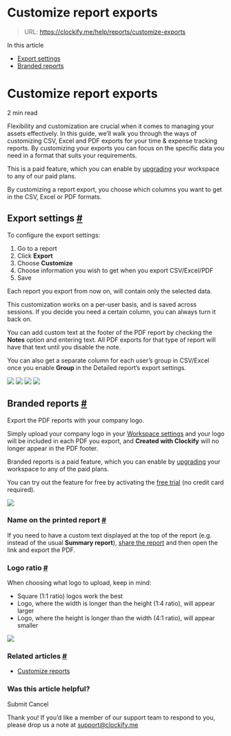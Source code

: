 # Customize report exports

> URL: https://clockify.me/help/reports/customize-exports

In this article

* [Export settings](#export-settings)
* [Branded reports](#branded-reports)

# Customize report exports

2 min read

Flexibility and customization are crucial when it comes to managing your assets effectively. In this guide, we’ll walk you through the ways of customizing CSV, Excel and PDF exports for your time & expense tracking reports. By customizing your exports you can focus on the specific data you need in a format that suits your requirements.

This is a paid feature, which you can enable by [upgrading](https://clockify.me/pricing) your workspace to any of our paid plans.

By customizing a report export, you choose which columns you want to get in the CSV, Excel or PDF formats.

## Export settings [#](#export-settings)

To configure the export settings:

1. Go to a report
2. Click **Export**
3. Choose **Customize**
4. Choose information you wish to get when you export CSV/Excel/PDF
5. Save

Each report you export from now on, will contain only the selected data.

This customization works on a per-user basis, and is saved across sessions. If you decide you need a certain column, you can always turn it back on.

You can add custom text at the footer of the PDF report by checking the **Notes** option and entering text. All PDF exports for that type of report will have that text until you disable the note.

You can also get a separate column for each user’s group in CSV/Excel once you enable **Group** in the Detailed report’s export settings.

![](https://clockify.me/help/wp-content/uploads/2023/03/Screenshot-2023-03-27-at-14.05.53.png)
![](https://clockify.me/help/wp-content/uploads/2024/07/Screenshot-2024-07-26-at-10.37.10.png)
![](https://clockify.me/help/wp-content/uploads/2024/07/Screenshot-2024-07-26-at-10.38.44.png)
![](https://clockify.me/help/wp-content/uploads/2024/07/Screenshot-2024-07-26-at-10.39.54.png)

## Branded reports [#](#branded-reports)

Export the PDF reports with your company logo.

Simply upload your company logo in your [Workspace settings](https://clockify.me/help/track-time-and-expenses/workspaces) and your logo will be included in each PDF you export, and **Created with Clockify** will no longer appear in the PDF footer.

Branded reports is a paid feature, which you can enable by [upgrading](https://clockify.me/pricing) your workspace to any of the paid plans.

You can try out the feature for free by activating the [free trial](https://app.clockify.me/upgrade?freeTrial=true) (no credit card required).

![](https://clockify.me/help/wp-content/uploads/2020/11/branded-report.png)

### Name on the printed report [#](#name-on-the-printed-report)

If you need to have a custom text displayed at the top of the report (e.g. instead of the usual **Summary report**), [share the report](https://clockify.me/help/reports/sharing-reports) and then open the link and export the PDF.

### Logo ratio [#](#logo-ratio)

When choosing what logo to upload, keep in mind:

* Square (1:1 ratio) logos work the best
* Logo, where the width is longer than the height (1:4 ratio), will appear larger
* Logo, where the height is longer than the width (4:1 ratio), will appear smaller

![](https://clockify.me/help/wp-content/uploads/2020/01/guide-to-logo-sizes-2-2.png)

### Related articles [#](#related-articles)

* [Customize reports](https://clockify.me/help/reports/creating-custom-reports)

### Was this article helpful?

Submit
Cancel

Thank you! If you’d like a member of our support team to respond to you, please drop us a note at support@clockify.me